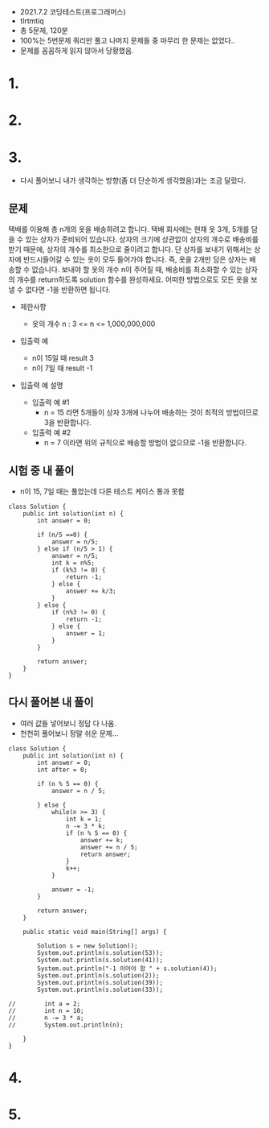 - 2021.7.2 코딩테스트(프로그래머스)
- tlrtmtiq
- 총 5문제, 120분
- 100%는 5번문제 쿼리만 풀고 나머지 문제들 중 마무리 한 문제는 없었다..
- 문제를 꼼꼼하게 읽지 않아서 당황했음.

# 1.

# 2.

# 3.

- 다시 풀어보니 내가 생각하는 방향(좀 더 단순하게 생각했음)과는 조금 달랐다.

## 문제

택배를 이용해 총 n개의 옷을 배송하려고 합니다. 택배 회사에는 현재 옷 3개, 5개를 담을 수 있는 상자가 준비되어 있습니다. 상자의 크기에 상관없이 상자의 개수로 배송비를 받기 때문에, 상자의 개수를 최소한으로 줄이려고 합니다. 단 상자를 보내기 위해서는 상자에 반드시들어갈 수 있는 옷이 모두 들어가야 합니다. 즉, 옷을 2개만 담은 상자는 배송할 수 없습니다. 보내야 할 옷의 개수 n이 주어질 때, 배송비를 최소화할 수 있는 상자의 개수를 return하도록 solution 함수를 완성하세요. 어떠한 방법으로도 모든 옷을 보낼 수 없다면 -1을 반환하면 됩니다.

- 제한사항
  - 옷의 개수 n : 3 <= n <= 1,000,000,000
- 입출력 예

  - n이 15일 때 result 3
  - n이 7일 때 result -1

- 입출력 예 설명
  - 입출력 예 #1
    - n = 15 라면 5개들이 상자 3개에 나누어 배송하는 것이 최적의 방법이므로 3을 반환합니다.
  - 입출력 예 #2
    - n = 7 이라면 위의 규칙으로 배송할 방법이 없으므로 -1을 반환합니다.

## 시험 중 내 풀이

- n이 15, 7일 때는 풀었는데 다른 테스트 케이스 통과 못함

```
class Solution {
    public int solution(int n) {
        int answer = 0;

        if (n/5 ==0) {
            answer = n/5;
        } else if (n/5 > 1) {
            answer = n/5;
            int k = n%5;
            if (k%3 != 0) {
                return -1;
            } else {
                answer += k/3;
            }
        } else {
            if (n%3 != 0) {
                return -1;
            } else {
                answer = 1;
            }
        }

        return answer;
    }
}
```

## 다시 풀어본 내 풀이
- 여러 값들 넣어보니 정답 다 나옴.
- 천천히 풀어보니 정말 쉬운 문제...

```
class Solution {
    public int solution(int n) {
        int answer = 0;
        int after = 0;

        if (n % 5 == 0) {
            answer = n / 5;

        } else {
            while(n >= 3) {
                int k = 1;
                n -= 3 * k;
                if (n % 5 == 0) {
                    answer += k;
                    answer += n / 5;
                    return answer;
                }
                k++;
            }

            answer = -1;
        }

        return answer;
    }

    public static void main(String[] args) {

        Solution s = new Solution();
        System.out.println(s.solution(53));
        System.out.println(s.solution(41));
        System.out.println("-1 이어야 함 " + s.solution(4));
        System.out.println(s.solution(2));
        System.out.println(s.solution(39));
        System.out.println(s.solution(33));

//        int a = 2;
//        int n = 10;
//        n -= 3 * a;
//        System.out.println(n);

    }
}

```

# 4.

# 5.
